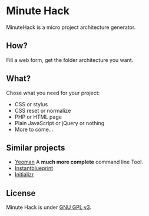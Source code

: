 # Minute Hack

MinuteHack is a micro project architecture generator.

## How?

Fill a web form, get the folder architecture you want.

## What?

Chose what you need for your project:

- CSS or stylus
- CSS reset or normalize
- PHP or HTML page
- Plain JavaScript or jQuery or nothing
- More to come…

## Similar projects

- [Yeoman](http://yeoman.io/) A **much more complete** command line Tool.
- [Instantblueprint](http://instantblueprint.com/)
- [Initializr](http://www.initializr.com/)

## License

Minute Hack is under [GNU GPL v3](https://www.gnu.org/licenses/gpl.html).

